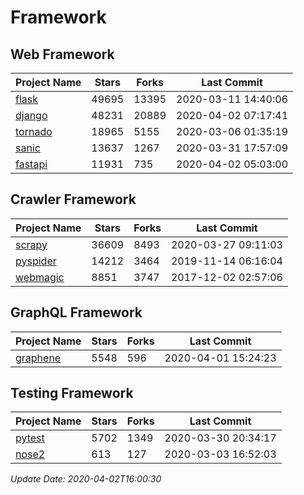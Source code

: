 # Framework

## Web Framework

| Project Name | Stars | Forks | Last Commit |
| ------------ | ----- | ----- | ----------- |
| [flask](https://github.com/pallets/flask) | 49695 | 13395 | 2020-03-11 14:40:06 |
| [django](https://github.com/django/django) | 48231 | 20889 | 2020-04-02 07:17:41 |
| [tornado](https://github.com/tornadoweb/tornado) | 18965 | 5155 | 2020-03-06 01:35:19 |
| [sanic](https://github.com/huge-success/sanic) | 13637 | 1267 | 2020-03-31 17:57:09 |
| [fastapi](https://github.com/tiangolo/fastapi) | 11931 | 735 | 2020-04-02 05:03:00 |

## Crawler Framework

| Project Name | Stars | Forks | Last Commit |
| ------------ | ----- | ----- | ----------- |
| [scrapy](https://github.com/scrapy/scrapy) | 36609 | 8493 | 2020-03-27 09:11:03 |
| [pyspider](https://github.com/binux/pyspider) | 14212 | 3464 | 2019-11-14 06:16:04 |
| [webmagic](https://github.com/code4craft/webmagic) | 8851 | 3747 | 2017-12-02 02:57:06 |

## GraphQL Framework

| Project Name | Stars | Forks | Last Commit |
| ------------ | ----- | ----- | ----------- |
| [graphene](https://github.com/graphql-python/graphene) | 5548 | 596 | 2020-04-01 15:24:23 |

## Testing Framework

| Project Name | Stars | Forks | Last Commit |
| ------------ | ----- | ----- | ----------- |
| [pytest](https://github.com/pytest-dev/pytest) | 5702 | 1349 | 2020-03-30 20:34:17 |
| [nose2](https://github.com/nose-devs/nose2) | 613 | 127 | 2020-03-03 16:52:03 |

*Update Date: 2020-04-02T16:00:30*